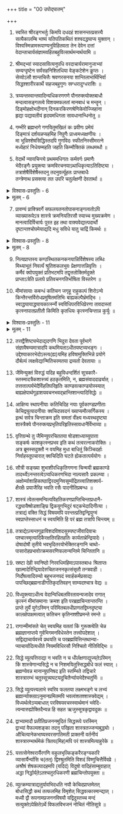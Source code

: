 +++
title = "00 उपोद्घातम्"

+++
1. स्वस्ति श्रीरङ्गभर्तुः किमपि दधदहं शासनन्तत्प्रसत्त्यै   
 सत्यैकालम्बि भाष्यं यतिपतिकथितं शश्वदद्ध्याप्य युक्तान् ।   
 विश्वस्मिन्नामरूपाण्यनुविहितवता तेन देवेन दत्तां   
 वेदान्ताचार्यसंज्ञामवहितबहुवित्सार्थमन्वर्थयामि ॥

2. श्रीमद्भ्यां स्यादसावित्यनुपधि वरदाचार्यरामानुजाभ्यां  
 सम्यग्दृष्टेन सर्वंसहनिशितधिया वेङ्कटेशेन कॢप्तः ।  
 सेव्योऽसौ शान्तचित्तैः श्रवणरसनया शान्तिलाभार्थिभिर्वा  
 सिद्धश्शारीरकार्थे सहजबहुगुणः स्रग्धरादुग्धराशिः ॥

3. त्रय्यन्तस्वान्तवादिन्यधिकरणगणे पौनरुक्त्योक्तबाधौ  
 मन्दत्वासङ्गतत्वे विशयमफलतां मानबाधं च मन्तॄन् ।  
 दिङ्मोहक्षोभदीनान् दिनकरकिरणश्रेणिकेवोज्जिहाना  
 हृद्या पद्यावलीयं हृदयमधिगता सावधानान्धिनोतु ॥

4. गम्भीरे ब्रह्मभागे गणयितुमखिलं कः प्रवीणः प्रमेयं   
 दिङ्मात्रं दर्शयन्नप्यहमिह निपुणैः प्राध्वमध्यक्षणीयः ।  
 मा भून्निश्शेषसिद्धिस्तदपि गुणविदः स्फीतनिस्सीमरत्ने  
 मध्येहारं निधेयम्महति जहति किम्मौक्तिकं लब्धमब्धौ ॥

5. वेदार्थे न्यायचिन्त्ये प्रथममधिगतः कर्मवर्गः प्रमाणैः  
 भेदैरङ्गैः प्रयुक्त्या क्रमविरचनयाऽथाधिकृत्याऽतिदिष्ट्या ।  
 तत्राशेषैर्विशेषैस्तदनु तदनुवर्त्यूहतः प्राप्तबाधैः  
 तन्त्रेणाथ प्रसक्त्या तत उपरि चतुर्लक्षणी देवतार्था ॥


<details><summary>विश्वास-प्रस्तुतिः - 6</summary>

6. प्राग्धर्मेऽल्पास्थिरार्थे प्रशमितविशये तादृशाराध्ययुक्तेऽ-  
थातश्शारीरकांशे बहुविधमहिम ब्रह्म मीमांसितव्यम् ।  
कृत्स्नस्वाद्ध्यायसाङ्गाद्ध्ययनसमुदितापातबुद्ध्यैव कर्म   
त्यक्त्वाऽऽदौ ब्रह्मचिन्तां किमिति न कुरुतान्तन्न तुल्योक्त्यबाधात् ॥
</details>

<details><summary>मूलम् - 6</summary>

6. प्राग्धर्मेऽल्पास्थिरार्थे प्रशमितविशये तादृशाराध्ययुक्तेऽ-  
थातश्शारीरकांशे बहुविधमहिम ब्रह्म मीमांसितव्यम् ।  
कृत्स्नस्वाद्ध्यायसाङ्गाद्ध्ययनसमुदितापातबुद्ध्यैव कर्म   
त्यक्त्वाऽऽदौ ब्रह्मचिन्तां किमिति न कुरुतान्तन्न तुल्योक्त्यबाधात् ॥
</details>

7. प्रावण्यं प्राक्त्रिवर्गे सफलयतनतोपासनाङ्गत्वतोऽपि  
 व्याख्यारूपेऽत्र शास्त्रे क्रमनियतिरसौ स्याच्च मुख्यक्रमेण ।  
 मानत्वादिर्विचार्यः पुरत इह तथा वाक्यवेद्यात्पदार्थो  
 दृष्टान्तश्चोपमेयाद्यदि मधु सविधे यातु चाद्रिं किमर्थः ॥


<details><summary>विश्वास-प्रस्तुतिः - 8</summary>

8. व्याचख्युः केऽपि तापत्रयहतिमितरे साधनानां चतुष्कं   
काण्डेऽस्मिन् पूर्ववृत्तं कथयति निगमः कर्मचिन्ताफलान्तत् ।  
साङ्गाधीतिर्हि सूते विशयमवसरः क्वात्र तन्त्रान्तरादे-  
रौचित्यस्थापितोऽयं क्रम इह न पुनश्चोदनासंप्रयुक्तः ॥
</details>

<details><summary>मूलम् - 8</summary>

8. व्याचख्युः केऽपि तापत्रयहतिमितरे साधनानां चतुष्कं   
काण्डेऽस्मिन् पूर्ववृत्तं कथयति निगमः कर्मचिन्ताफलान्तत् ।  
साङ्गाधीतिर्हि सूते विशयमवसरः क्वात्र तन्त्रान्तरादे-  
रौचित्यस्थापितोऽयं क्रम इह न पुनश्चोदनासंप्रयुक्तः ॥
</details>

9. नित्यप्राप्तस्य कण्ठस्थितकनकनयान्निर्विशेषस्य लब्धिः  
 मिथ्याभूतं निवर्त्यं श्रुतिशकलभुवः प्रेक्षणात्तन्निवृत्तिः ।  
 कर्मैवं क्वोपयुक्तं प्रतिभटमपि तद्वृत्ततोक्तिर्मदुक्ते  
 प्राप्ताऽत्रेति प्रलापे प्रतिवचनगतिर्भाषिता विस्तरेण ॥

10. मीमांसायाः कबन्धं कतिचन जगृहू राहुकल्पं शिरोऽन्ये  
 किन्तैरन्तर्विरोधप्रमुषितमतिभिः बाह्यकल्पैर्भ्रमद्भिः ।  
 स्वाद्ध्यायाद्ध्यायकार्त्स्न्ये स्वविधिपरविधिप्रेरणा तावदास्तां  
 कृत्स्नापातप्रतीतौ किमिति कृतधियः कृत्स्नचिन्तान्न कुर्युः ॥


<details><summary>विश्वास-प्रस्तुतिः - 11</summary>

11. प्राधीतस्यैकरूपप्रयतननियतादेकरूपोपकारा-  
द्विद्यास्थानैक्यसिद्धौ क्रमनियतियुताकाङ्क्षयैकप्रबन्ध्यम् ।  
अद्ध्यायादिष्विवावान्तरविषयफलाद्यन्यताऽत्राप्यभेत्त्री  
तत्तुल्यः कर्तृभेदः कलिबलकलुषैः कल्पितोऽर्थे विरोधः ॥
</details>

<details><summary>मूलम् - 11</summary>

11. प्राधीतस्यैकरूपप्रयतननियतादेकरूपोपकारा-  
द्विद्यास्थानैक्यसिद्धौ क्रमनियतियुताकाङ्क्षयैकप्रबन्ध्यम् ।  
अद्ध्यायादिष्विवावान्तरविषयफलाद्यन्यताऽत्राप्यभेत्त्री  
तत्तुल्यः कर्तृभेदः कलिबलकलुषैः कल्पितोऽर्थे विरोधः ॥
</details>

12. तत्तद्वैशिष्ट्यभेदाद्यदगणि भिदुरा देवता पूर्वभागे  
 संज्ञावैषम्यमात्रादपि कथमियताऽधीतयष्टव्यभङ्गः ।  
 उद्देश्याकारभेदोऽस्त्य(ह्य)यमिह हविषामुक्तिभिन्ने प्रयोगे  
 दौर्बल्यं त्वक्षवेद्यान्मितिचरमतया द्रव्यतो देवतायाः ॥

13. जैमिन्युक्तं विरुद्धं यदिह बहुविधन्दर्शितं सूत्रकारै-  
 स्तस्मादत्रैकशास्त्र्यं हठकृतमिति, न, ब्रह्मसंवाददार्ढ्यात् ।  
 तत्तत्तात्पर्यभेदैर्विहतिपरिहृतिः काण्डवत्काण्डयोस्स्यात्  
 बाह्यक्षेपार्थगूढाशयवचनभवद्भ्रान्तिशान्त्यादिसिद्धेः ॥

14. आक्षिप्य स्थापनीयाः कतिचिदिह नयाः पूर्वकाण्डप्रणीताः  
 केचिद्व्युत्पादनीयाः क्वचिदपवदनं ख्याप्यमौत्सर्गिकस्य ।  
 इत्थं सर्वत्र चिन्ताक्रम इति समतां वीक्ष्य मध्यस्थदृष्ट्या  
 शास्त्रैक्ये पौनरुक्त्यप्रभृतिपरिहृतिस्सावधानैर्विभाव्या ॥

15. वृत्तिग्रन्थे तु जैमिन्युपरचिततया षोडशाध्याय्युपात्ता  
 सङ्कर्षः काशकृत्स्नप्रभव इति कथं तत्वरत्नाकरोक्तिः ।  
 अत्र ब्रूमस्सदुक्तौ न वयमिह मुधा बाधितुं किञ्चिदर्हाः  
 निर्वाहस्तूपचारात् क्वचिदिति घटते ह्येकतात्पर्ययोगः ॥

16. सौत्री सङ्ख्या शुभाशीरधिकृतिगणना चिन्मयी ब्रह्मकाण्डे  
 तादर्थ्येऽनन्तरत्वेऽप्यधिकरणभिदा नाल्पसारैः प्रकल्प्या ।  
 अक्षोर्म्याशाहिकाष्ठाद्विरदमुनिवसूर्म्यद्रितत्त्वातिशक्वर्य-  
 क्षैरक्षैः प्रयाजैरिह भवति रसैः पादनीतिप्रबन्धः ॥

17. शास्त्रं त्वेतत्समन्वित्यविहतिकरणप्राप्तिचिन्ताप्रधानै-  
 रद्ध्यायैष्षोडशाङ्घ्रि द्विकयुगभिदुरं षट्कभेदादिनीत्या ।  
 तत्राद्यं वक्ति सिद्धं विषयमपि परन्तत्प्रतिद्वन्द्वियुग्मं   
 स्वप्राप्तेस्साधनं च स्वयमिति हि परं ब्रह्म तत्रापि चिन्त्यम् ॥

18. तत्राद्येऽत्यन्तगूढाविशदविशदसुस्पष्टजीवादिवाचः  
 पश्चात्स्मृत्यादिकैरक्षतिरहितहतिः कार्यताभ्रेन्द्रियादेः ।  
 दोषादोषौ तृतीये भवभृदितरयोर्भक्तिरङ्गानि चाथो-  
 पासारोहप्रभावोत्क्रमसरणिफलान्यन्तिमे चिन्तितानि ॥

19. स्रष्टा देही स्वनिष्ठो निरवधिमहिमाऽपास्तबाधः श्रिताप्तः  
 खात्मादेरिन्द्रियादेरुचितजननकृत्संसृतौ तन्त्रवाही ।  
 निर्दोषत्वादिरम्यो बहुभजनपदं स्वार्हकर्मप्रसाद्यः  
 पापच्छिद्ब्रह्मनाडीगतिकृदतिवहन् साम्यदश्चात्र वेद्यः ॥

20. विध्युक्त्याऽधीत्य वेदान्विधिबलविरतावन्यजादेव रागात्  
 कृत्स्नं मीमांसमानाः क्रमश इति परब्रह्मचिन्तान्तरन्ति ।  
 प्राप्ते तुर्ये युगेऽस्मिन् परिमितबलधीप्राणतद्विघ्नदृष्ट्या  
 कालक्षेपाक्षमत्वात् कतिचन कृतिनश्शीघ्रमन्ते रमन्ते ॥

21. रागान्मीमांसते चेत् स्वयमिह यततां किं गुरूक्त्येति चेन्न  
 ब्रह्मज्ञानाप्तये गुर्वभिगमनविधेस्तेन तत्त्वोपदेशात् ।  
 सद्विद्याचार्यवत्त्वे प्रथयति च परब्रह्मवित्तिन्तथान्या-  
 प्याचार्यादित्यधीते नियमविधिरसौ निश्चितो नीतिविद्भिः ॥

22. सिद्धे व्युत्पत्तिराद्या न भवति न च धीर्लक्षणाद्युज्यते़ऽस्मिन्  
 किं शास्त्रेणान्यसिद्धे न च निशमयितुस्सिद्धबोधे फलं स्यात् ।  
 ब्रह्मण्येवन्न मानान्युपनिषद इति स्तम्भिते तद्विचारे  
 शास्त्रारम्भं चतुस्सूत्र्यघटयदुचितैर्न्यायभेदैश्चतुर्भिः ॥

23. सिद्धे व्युत्पत्त्यलाभे स्वरिव फलतया लक्ष्मभङ्गे च लभ्यं   
 ब्रह्मान्योक्त्या़ऽनुमानप्रमितमपि भवत्वंशतश्शास्त्रवेद्यम् ।  
 विध्यर्थत्वेऽप्यबाधात् परविषयवचस्स्वार्थमानं भवेदि-  
 त्यन्वारुह्योक्तिदैन्यन्न हि सहत ऋजुस्सूत्रकृद्वावदूकः ॥

24. द्वाभ्यामादौ प्रतीतिप्रजननमुदितं सिद्धरूपे परस्मिन्  
 द्वाभ्यां वैफल्यशङ्का तदनु परिहृता शास्त्रतज्जन्यबुद्ध्योः ।  
 औचित्यानेकभाष्यस्वरसगतिमती प्राक्तनी वर्तनीयं  
 शास्त्रारम्भार्थमेकं त्रितय(मिह)मपि परं शास्त्रमित्याहुरेके ॥

25. यत्तत्सेनेश्वरार्यैरगणि वकुलभृत्किङ्करैरङ्ग्यकारि  
 व्यासार्यैर्न्यासि च(तत्) द्विश्श्रुतमिति विशदं विष्णुचित्तैर्विवव्रे ।  
 अश्रौषं शेषकल्पादहमपि (यदिदं) विदुषो वादिहंसाम्बुवाहात्  
 अद्धा निर्द्धार्यते़ऽतश्चतुरधिकरणी ब्रह्मचिन्तोपयुक्ता ॥

26. व्युत्क्रम्यात्राद्यतुर्यावभिदधति नयौ केचिदप्राप्तमेतत्  
 बोधासिद्धौ कथं तत्फलमिह विमृशेत् सिद्धवत्कारमान्द्यात् ।  
 मध्यौ द्वौ रूपनामप्रजननविषयौ यद्विदुस्तच्च मन्दं   
 सत्युक्तेऽपेक्षितेऽर्थे विफलविभजनं नोचितं नीतिसूत्रे ॥